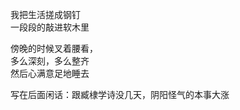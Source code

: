 <p class="has-line-data" data-line-start="2" data-line-end="4">我把生活搓成钢钉<br>
一段段的敲进软木里</p>
<p class="has-line-data" data-line-start="5" data-line-end="8">傍晚的时候叉着腰看，<br>
多么深刻，多么整齐<br>
然后心满意足地睡去</p>
<p class="has-line-data" data-line-start="10" data-line-end="12">写在后面闲话：跟臧棣学诗没几天，阴阳怪气的本事大涨<br>
